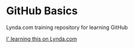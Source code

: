 # GitHub Basics
Lynda.com training repository for learning GitHub

[I' learning this on Lynda.com](https://www.lynda.com)
